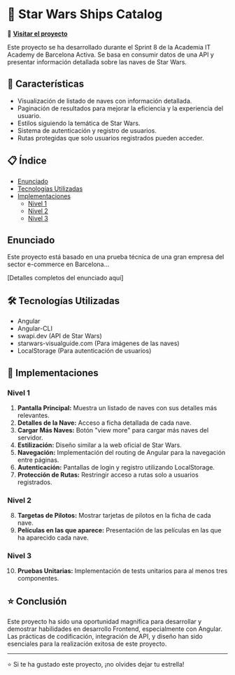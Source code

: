 # 🌌 Star Wars Ships Catalog

🚀 [**Visitar el proyecto**](https://jcamela.github.io/Sprint8-ItAcademy/)

Este proyecto se ha desarrollado durante el Sprint 8 de la Academia IT Academy de Barcelona Activa. Se basa en consumir datos de una API y presentar información detallada sobre las naves de Star Wars.

## 🚀 Características

- Visualización de listado de naves con información detallada.
- Paginación de resultados para mejorar la eficiencia y la experiencia del usuario.
- Estilos siguiendo la temática de Star Wars.
- Sistema de autenticación y registro de usuarios.
- Rutas protegidas que solo usuarios registrados pueden acceder.

## 📋 Índice

- [Enunciado](#enunciado)
- [Tecnologías Utilizadas](#tecnologías-utilizadas)
- [Implementaciones](#implementaciones)
  - [Nivel 1](#nivel-1)
  - [Nivel 2](#nivel-2)
  - [Nivel 3](#nivel-3)

## Enunciado

Este proyecto está basado en una prueba técnica de una gran empresa del sector e-commerce en Barcelona...

[Detalles completos del enunciado aquí]

## 🛠️ Tecnologías Utilizadas

- Angular
- Angular-CLI
- swapi.dev (API de Star Wars)
- starwars-visualguide.com (Para imágenes de las naves)
- LocalStorage (Para autenticación de usuarios)

## 🚧 Implementaciones

### Nivel 1

1. **Pantalla Principal:** Muestra un listado de naves con sus detalles más relevantes.
2. **Detalles de la Nave:** Acceso a ficha detallada de cada nave.
3. **Cargar Más Naves:** Botón "view more" para cargar más naves del servidor.
4. **Estilización:** Diseño similar a la web oficial de Star Wars.
5. **Navegación:** Implementación del routing de Angular para la navegación entre páginas.
6. **Autenticación:** Pantallas de login y registro utilizando LocalStorage.
7. **Protección de Rutas:** Restringir acceso a rutas solo a usuarios registrados.

### Nivel 2

8. **Targetas de Pilotos:** Mostrar tarjetas de pilotos en la ficha de cada nave.
9. **Películas en las que aparece:** Presentación de las películas en las que ha aparecido cada nave.

### Nivel 3

10. **Pruebas Unitarias:** Implementación de tests unitarios para al menos tres componentes.

## ⭐ Conclusión

Este proyecto ha sido una oportunidad magnífica para desarrollar y demostrar habilidades en desarrollo Frontend, especialmente con Angular. Las prácticas de codificación, integración de API, y diseño han sido esenciales para la realización exitosa de este proyecto.

---

⭐ Si te ha gustado este proyecto, ¡no olvides dejar tu estrella!

